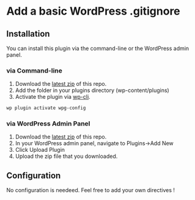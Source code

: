 # Add a basic WordPress .gitignore

## Installation

You can install this plugin via the command-line or the WordPress admin panel.

### via Command-line

1. Download the [latest zip](https://github.com/wp-globalis-tools/wpg-gitignore/archive/master.zip) of this repo.
2. Add the folder in your plugins directory (wp-content/plugins)
3. Activate the plugin via [wp-cli](http://wp-cli.org/commands/plugin/activate/).

```sh
wp plugin activate wpg-config
```

### via WordPress Admin Panel

1. Download the [latest zip](https://github.com/wp-globalis-tools/wpg-gitignore/archive/master.zip) of this repo.
2. In your WordPress admin panel, navigate to Plugins->Add New
3. Click Upload Plugin
4. Upload the zip file that you downloaded.

## Configuration

No configuration is needeed. Feel free to add your own directives !